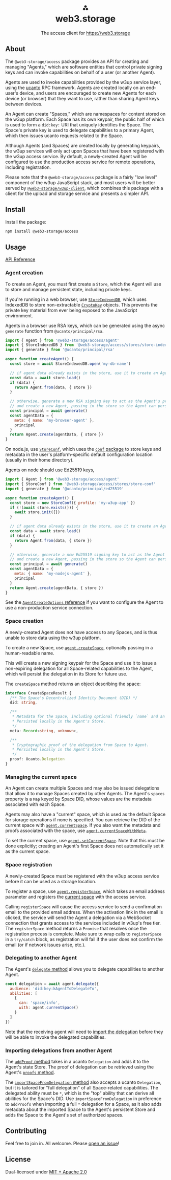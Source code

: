 <h1 align="center">⁂<br/>web3.storage</h1>
<p align="center">The access client for <a href="https://web3.storage">https://web3.storage</a></p>

## About

The `@web3-storage/access` package provides an API for creating and managing "Agents," which are software entities that control private signing keys and can invoke capabilities on behalf of a user (or another Agent).

Agents are used to invoke capabilities provided by the w3up service layer, using the [ucanto](https://github.com/web3-storage/ucanto) RPC framework. Agents are created locally on an end-user's device, and users are encouraged to create new Agents for each device (or browser) that they want to use, rather than sharing Agent keys between devices.

An Agent can create "Spaces," which are namespaces for content stored on the w3up platform. Each Space has its own keypair, the public half of which is used to form a `did:key:` URI that uniquely identifies the Space. The Space's private key is used to delegate capabilities to a primary Agent, which then issues ucanto requests related to the Space.

Although Agents (and Spaces) are created locally by generating keypairs, the w3up services will only act upon Spaces that have been registered with the w3up access service. By default, a newly-created Agent will be configured to use the production access service for remote operations, including registration.

Please note that the `@web3-storage/access` package is a fairly "low level" component of the w3up JavaScript stack, and most users will be better served by [`@web3-storage/w3up-client`](https://github.com/web3-storage/w3up-client), which combines this package with a client for the upload and storage service and presents a simpler API.

## Install

Install the package:

```bash
npm install @web3-storage/access
```

## Usage

[API Reference](https://web3-storage.github.io/w3protocol/modules/_web3_storage_access.html)

### Agent creation

To create an Agent, you must first create a `Store`, which the Agent will use to store and manage persistent state, including private keys.

If you're running in a web browser, use [`StoreIndexedDB`](https://web3-storage.github.io/w3protocol/classes/_web3_storage_access.StoreIndexedDB.html), which uses IndexedDB to store non-extractable [`CryptoKey`](https://www.w3.org/TR/WebCryptoAPI/#dfn-CryptoKey) objects. This prevents the private key material from ever being exposed to the JavaScript environment.

Agents in a browser use RSA keys, which can be generated using the async `generate` function from `@ucanto/principal/rsa`.

```js
import { Agent } from '@web3-storage/access/agent'
import { StoreIndexedDB } from '@web3-storage/access/stores/store-indexeddb'
import { generate } from '@ucanto/principal/rsa'

async function createAgent() {
  const store = await StoreIndexedDB.open('my-db-name')

  // if agent data already exists in the store, use it to create an Agent.
  const data = await store.load()
  if (data) {
    return Agent.from(data, { store })
  }

  // otherwise, generate a new RSA signing key to act as the Agent's principal
  // and create a new Agent, passing in the store so the Agent can persist its state
  const principal = await generate()
  const agentData = {
    meta: { name: 'my-browser-agent' },
    principal
  }
  return Agent.create(agentData, { store })
}
```

On node.js, use [`StoreConf`](https://web3-storage.github.io/w3protocol/classes/_web3_storage_access.StoreConf.html), which uses the [`conf` package](https://www.npmjs.com/package/conf) to store keys and metadata in the user's platform-specific default configuration location (usually in their home directory).

Agents on node should use Ed25519 keys,

```js
import { Agent } from '@web3-storage/access/agent'
import { StoreConf } from '@web3-storage/access/stores/store-conf'
import { generate } from '@ucanto/principal/ed25519'

async function createAgent() {
  const store = new StoreConf({ profile: 'my-w3up-app' })
  if (!(await store.exists())) {
    await store.init({})
  }

  // if agent data already exists in the store, use it to create an Agent.
  const data = await store.load()
  if (data) {
    return Agent.from(data, { store })
  }

  // otherwise, generate a new Ed25519 signing key to act as the Agent's principal
  // and create a new Agent, passing in the store so the Agent can persist its state
  const principal = await generate()
  const agentData = {
    meta: { name: 'my-nodejs-agent' },
    principal
  }
  return Agent.create(agentData, { store })
}

```

See the [`AgentCreateOptions` reference](https://web3-storage.github.io/w3protocol/interfaces/_web3_storage_access._internal_.AgentCreateOptions.html) if you want to configure the Agent to use a non-production service connection.

### Space creation

A newly-created Agent does not have access to any Spaces, and is thus unable to store data using the w3up platform.

To create a new Space, use [`agent.createSpace`](https://web3-storage.github.io/w3protocol/classes/_web3_storage_access.Agent.html#createSpace), optionally passing in a human-readable name.

This will create a new signing keypair for the Space and use it to issue a non-expiring delegation for all Space-related capabilities to the Agent, which will persist the delegation in its Store for future use.

The `createSpace` method returns an object describing the space:

```ts
interface CreateSpaceResult {
  /** The Space's Decentralized Identity Document (DID) */
  did: string,

  /** 
   * Metadata for the Space, including optional friendly `name` and an `isRegistered` flag.
   * Persisted locally in the Agent's Store.
   */
  meta: Record<string, unknown>,

  /**
   * Cryptographic proof of the delegation from Space to Agent.
   * Persisted locally in the Agent's Store.
   */
  proof: Ucanto.Delegation
}
```

### Managing the current space

An Agent can create multiple Spaces and may also be issued delegations that allow it to manage Spaces created by other Agents. The Agent's `spaces` property is a `Map` keyed by Space DID, whose values are the metadata associated with each Space.

Agents may also have a "current" space, which is used as the default Space for storage operations if none is specified. You can retrieve the DID of the current space with [`agent.currentSpace`](https://web3-storage.github.io/w3protocol/classes/_web3_storage_access.Agent.html#currentSpace). If you also want the metadata and proofs associated with the space, use [`agent.currentSpaceWithMeta`](https://web3-storage.github.io/w3protocol/classes/_web3_storage_access.Agent.html#currentSpaceWithMeta). 

To set the current space, use [`agent.setCurrentSpace`](https://web3-storage.github.io/w3protocol/classes/_web3_storage_access.Agent.html#setCurrentSpace). Note that this must be done explicitly; creating an Agent's first Space does not automatically set it as the current space.

### Space registration

A newly-created Space must be registered with the w3up access service before it can be used as a storage location.

To register a space, use [`agent.registerSpace`](https://web3-storage.github.io/w3protocol/classes/_web3_storage_access.Agent.html#registerSpace), which takes an email address parameter and registers the [current space](#managing-the-current-space) with the access service.

Calling `registerSpace` will cause the access service to send a confirmation email to the provided email address. When the activation link in the email is clicked, the service will send the Agent a delegation via a WebSocket connection that grants access to the services included in w3up's free tier. The `registerSpace` method returns a `Promise` that resolves once the registration process is complete. Make sure to wrap calls to `registerSpace` in a `try/catch` block, as registration will fail if the user does not confirm the email (or if network issues arise, etc.).

### Delegating to another Agent

The Agent's [`delegate` method](https://web3-storage.github.io/w3protocol/classes/_web3_storage_access.Agent.html#delegate) allows you to delegate capabilities to another Agent.

```js
const delegation = await agent.delegate({
  audience: 'did:key:kAgentToDelegateTo',
  abilities: [
    {
      can: 'space/info',
      with: agent.currentSpace()
    }
  ]
})
```

Note that the receiving agent will need to [import the delegation](#importing-delegations-from-another-agent) before they will be able to invoke the delegated capabilities.

### Importing delegations from another Agent

The [`addProof` method](https://web3-storage.github.io/w3protocol/classes/_web3_storage_access.Agent.html#addProof) takes in a ucanto `Delegation` and adds it to the Agent's state Store. The proof of delegation can be retrieved using the Agent's [`proofs` method](https://web3-storage.github.io/w3protocol/classes/_web3_storage_access.Agent.html#proofs).


The [`importSpaceFromDelegation` method](https://web3-storage.github.io/w3protocol/classes/_web3_storage_access.Agent.html#importSpaceFromDelegation) also accepts a ucanto `Delegation`, but it is tailored for "full delegation" of all Space-related capabilities. The delegated ability must be `*`, which is the "top" ability that can derive all abilities for the Space's DID. Use `importSpaceFromDelegation` in preference to `addProofs` when importing a full `*` delegation for a Space, as it also adds metadata about the imported Space to the Agent's persistent Store and adds the Space to the Agent's set of authorized spaces.

## Contributing

Feel free to join in. All welcome. Please [open an issue](https://github.com/web3-storage/w3protocol/issues)!

## License

Dual-licensed under [MIT + Apache 2.0](https://github.com/web3-storage/w3protocol/blob/main/license.md)
